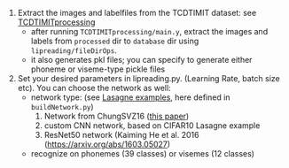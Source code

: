 1. Extract the images and labelfiles from the TCDTIMIT dataset: see [TCDTIMITprocessing](https://github.com/matthijsvk/TCDTIMITprocessing)
    - after running `TCDTIMITprocessing/main.y`, extract the images and labels from `processed` dir to `database` dir using `lipreading/fileDirOps`.  
    - it also generates pkl files; you can specify to generate either phoneme or viseme-type pickle files
1. Set your desired parameters in lipreading.py. (Learning Rate, batch size etc). You can choose the network as well:  
    - network type: (see [Lasagne examples](https://github.com/Lasagne/Recipes/tree/master/modelzoo), here defined in `buildNetwork.py`)  
        1. Network from ChungSVZ16 ([this paper](https://arxiv.org/abs/1611.05358))  
        2. custom CNN network, based on CIFAR10 Lasagne example  
        3. ResNet50 network (Kaiming He et al. 2016 (https://arxiv.org/abs/1603.05027)  
    - recognize on phonemes (39 classes) or visemes (12 classes)